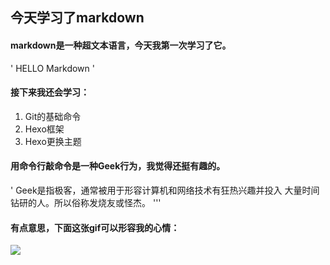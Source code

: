 ## 今天学习了markdown
#### markdown是一种超文本语言，今天我第一次学习了它。
' HELLO Markdown '

#### 接下来我还会学习：
1. Git的基础命令
1. Hexo框架
1. Hexo更换主题
#### 用命令行敲命令是一种Geek行为，我觉得还挺有趣的。
' Geek是指极客，通常被用于形容计算机和网络技术有狂热兴趣并投入 大量时间钻研的人。所以俗称发烧友或怪杰。 '''
#### 有点意思，下面这张gif可以形容我的心情：
![](https://qgt-style.oss-cn-hangzhou.aliyuncs.com/newcoursep4/g1/g1-2-2/tenor.gif)
